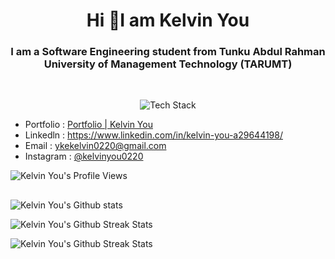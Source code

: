 <h1 align="center">Hi 👋I am Kelvin You</h1>
<h3 align="center">I am a Software Engineering student from Tunku Abdul Rahman University of Management Technology (TARUMT)</h3>
<br/>
<p align="center"><img src="https://skillicons.dev/icons?i=react,express,nodejs,ts,js,flutter,python,firebase,dart,spring,postgres,git,github,java,solidity,androidstudio&perline=10" alt="Tech Stack" /> </p>

- Portfolio : <a href="https://kelvinyou.vercel.app/" target="_blank">Portfolio | Kelvin You</a>
- Linkedln : <a href="https://www.linkedin.com/in/kelvin-you-a29644198/" target="_blank">https://www.linkedin.com/in/kelvin-you-a29644198/</a>
- Email : <a href="mailto:ykekelvin0220@gmail.com" target="_blank">ykekelvin0220@gmail.com</a> 
- Instagram : <a href="https://www.instagram.com/kelvinyou0220/" target="_blank">@kelvinyou0220</a> 
<link rel="stylesheet" href="https://use.fontawesome.com/releases/v5.15.3/css/all.css" crossorigin="anonymous">

![Kelvin You's Profile Views](https://komarev.com/ghpvc/?username=KelvinYou&style=flat)



## 
![Kelvin You's Github stats](https://github-readme-stats.vercel.app/api?username=KelvinYou&count_private=true&show_icons=true&theme=dark&hide=issues)
  
![Kelvin You's Github Streak Stats](https://github-readme-streak-stats.herokuapp.com/?user=KelvinYou&theme=dark&hide_border=false)

![Kelvin You's Github Streak Stats](https://github-readme-stats.vercel.app/api/top-langs/?username=KelvinYou&layout=compact&theme=dark&langs_count=10)

<!--
**KelvinYou/KelvinYou** is a ✨ _special_ ✨ repository because its `README.md` (this file) appears on your GitHub profile.

Here are some ideas to get you started:

- 🔭 I’m currently working on ...
- 🌱 I’m currently learning ...
- 👯 I’m looking to collaborate on ...
- 🤔 I’m looking for help with ...
- 💬 Ask me about ...
- 📫 How to reach me: ...
- 😄 Pronouns: ...
- ⚡ Fun fact: ...
-->
